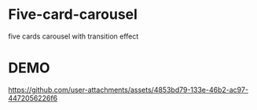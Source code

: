 # Five-card-carousel
five cards carousel with transition effect


# DEMO
https://github.com/user-attachments/assets/4853bd79-133e-46b2-ac97-4472056226f6

